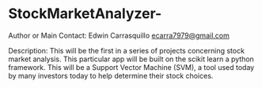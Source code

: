 # StockMarketAnalyzer-

Author or Main Contact: Edwin Carrasquillo <ecarra7979@gmail.com>

Description: This will be the first in a series of projects concerning stock market analysis. This particular app will be built on the scikit learn a python framework. This will be a Support Vector Machine (SVM), a tool used today by many investors today to help determine their stock choices.

